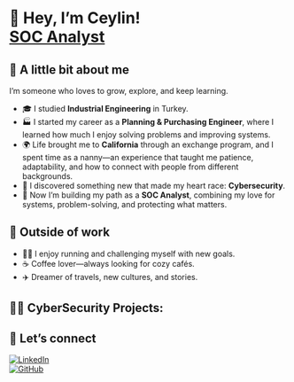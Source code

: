 

# 👋 Hey, I’m Ceylin! <br/><a href="www.linkedin.com/in/ceylin-guclu">SOC Analyst</a> 

## 🌷 A little bit about me
I’m someone who loves to grow, explore, and keep learning.  
- 🎓 I studied **Industrial Engineering** in Turkey.  
- 🏭 I started my career as a **Planning & Purchasing Engineer**, where I learned how much I enjoy solving problems and improving systems.  
- 🌍 Life brought me to **California** through an exchange program, and I spent time as a nanny—an experience that taught me patience, adaptability, and how to connect with people from different backgrounds.  
- 👶 I discovered something new that made my heart race: **Cybersecurity**.  
- 🔐 Now I’m building my path as a **SOC Analyst**, combining my love for systems, problem-solving, and protecting what matters.  

## 🌸 Outside of work
- 🏃‍♀️ I enjoy running and challenging myself with new goals.  
- ☕ Coffee lover—always looking for cozy cafés.  
- ✈️ Dreamer of travels, new cultures, and stories.  

## <h2> 👩‍💻 CyberSecurity Projects:</h2>
<!-- - <b>Data Structures and Algorithms Practice (AlgoExpert)</b>
  - [Praciting DS & Algos in Python](https://github.com/joshmadakor1/Algorithms-Practice) -->

## 💌 Let’s connect
[![LinkedIn](https://img.shields.io/badge/LinkedIn-blue?style=for-the-badge&logo=linkedin)](https://www.linkedin.com/in/ceylin-guclu)  
[![GitHub](https://img.shields.io/badge/GitHub-black?style=for-the-badge&logo=github)]([https://github.com/ceylingl])

